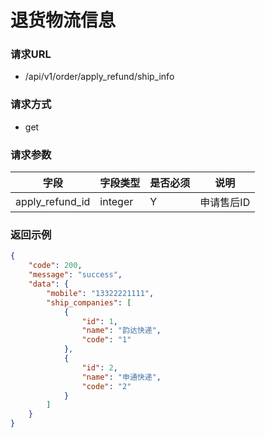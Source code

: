 # 退货物流信息

### 请求URL

* /api/v1/order/apply_refund/ship_info

### 请求方式

* get

### 请求参数

| 字段              | 字段类型    | 是否必须 | 说明      |
|-----------------|---------|------|---------|
| apply_refund_id | integer | Y    | 申请售后ID  |

### 返回示例

```json
{
    "code": 200,
    "message": "success",
    "data": {
        "mobile": "13322221111",
        "ship_companies": [
            {
                "id": 1,
                "name": "韵达快递",
                "code": "1"
            },
            {
                "id": 2,
                "name": "申通快递",
                "code": "2"
            }
        ]
    }
}
```

